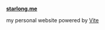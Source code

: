 **[starlong.me](https://starlong-me.netlify.app)**

my personal website powered by [Vite](https://vitejs.dev/)

